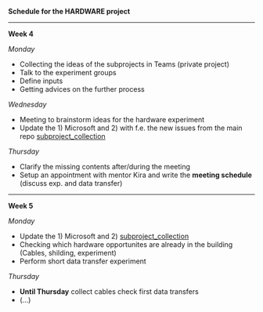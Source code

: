 **Schedule for the  HARDWARE project**

__________________________________________________________________________________________________

**Week 4**

*Monday*
- Collecting the ideas of the subprojects in Teams (private project)
- Talk to the experiment groups
- Define inputs 
- Getting advices on the further process

*Wednesday*
- Meeting to brainstorm ideas for the hardware experiment
- Update the 1) Microsoft and 2) with f.e. the new issues from the main repo [subproject_collection](https://git.science.uu.nl/ued2020/experiment-design-2020/-/blob/master/projects/Hardware_Johanna_Floris_Frank/subproject_collection.md)

*Thursday*
- Clarify the missing contents after/during the meeting
- Setup an appointment with mentor Kira and write the **meeting schedule** (discuss exp. and data transfer)

__________________________________________________________________________________________________

**Week 5**

*Monday*

- Update the 1) Microsoft and 2) [subproject_collection](https://git.science.uu.nl/ued2020/experiment-design-2020/-/blob/master/projects/Hardware_Johanna_Floris_Frank/subproject_collection.md)
- Checking which hardware opportunites are already in the building (Cables, shilding, experiment)
- Perform short data transfer experiment

*Thursday*
- **Until Thursday** collect cables check first data transfers 
- (...)
